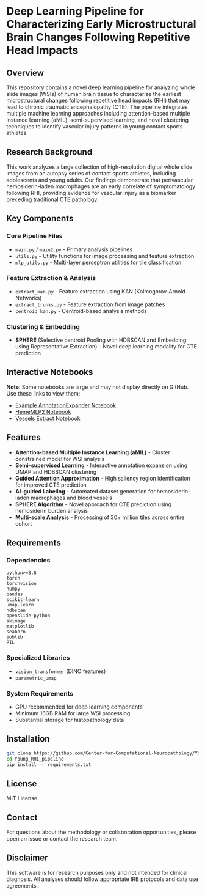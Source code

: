 # Deep Learning Pipeline for Characterizing Early Microstructural Brain Changes Following Repetitive Head Impacts

## Overview

This repository contains a novel deep learning pipeline for analyzing whole slide images (WSIs) of human brain tissue to characterize the earliest microstructural changes following repetitive head impacts (RHI) that may lead to chronic traumatic encephalopathy (CTE). The pipeline integrates multiple machine learning approaches including attention-based multiple instance learning (aMIL), semi-supervised learning, and novel clustering techniques to identify vascular injury patterns in young contact sports athletes.

## Research Background

This work analyzes a large collection of high-resolution digital whole slide images from an autopsy series of contact sports athletes, including adolescents and young adults. Our findings demonstrate that perivascular hemosiderin-laden macrophages are an early correlate of symptomatology following RHI, providing evidence for vascular injury as a biomarker preceding traditional CTE pathology.

## Key Components

### Core Pipeline Files
- `main.py` / `main2.py` - Primary analysis pipelines
- `utils.py` - Utility functions for image processing and feature extraction
- `mlp_utils.py` - Multi-layer perceptron utilities for tile classification

### Feature Extraction & Analysis
- `extract_kan.py` - Feature extraction using KAN (Kolmogorov-Arnold Networks)
- `extract_trunks.py` - Feature extraction from image patches
- `centroid_kan.py` - Centroid-based analysis methods

### Clustering & Embedding
- **SPHERE** (Selective centroid Pooling with HDBSCAN and Embedding using Representative Extraction) - Novel deep learning modality for CTE prediction

## Interactive Notebooks

**Note**: Some notebooks are large and may not display directly on GitHub. Use these links to view them:

- [Example AnnotationExpander Notebook](https://nbviewer.org/github/Center-for-Computational-Neuropathology/Young-RHI-pipeline/blob/main/Example_AnnotationExpander.ipynb)
- [HemeMLP2 Notebook](https://nbviewer.org/github/Center-for-Computational-Neuropathology/Young-RHI-pipeline/blob/main/HemeMLP2.ipynb)
- [Vessels Extract Notebook](https://nbviewer.org/github/Center-for-Computational-Neuropathology/Young-RHI-pipeline/blob/main/VesselsExtractUMAPwHDBSCAN-KAN.ipynb)

## Features

- **Attention-based Multiple Instance Learning (aMIL)** - Cluster constrained model for WSI analysis
- **Semi-supervised Learning** - Interactive annotation expansion using UMAP and HDBSCAN clustering
- **Guided Attention Approximation** - High saliency region identification for improved CTE prediction
- **AI-guided Labeling** - Automated dataset generation for hemosiderin-laden macrophages and blood vessels
- **SPHERE Algorithm** - Novel approach for CTE prediction using hemosiderin burden analysis
- **Multi-scale Analysis** - Processing of 30+ million tiles across entire cohort

## Requirements

### Dependencies
```
python>=3.8
torch
torchvision
numpy
pandas
scikit-learn
umap-learn
hdbscan
openslide-python
skimage
matplotlib
seaborn
joblib
PIL
```

### Specialized Libraries
- `vision_transformer` (DINO features)
- `parametric_umap`

### System Requirements
- GPU recommended for deep learning components
- Minimum 16GB RAM for large WSI processing
- Substantial storage for histopathology data

## Installation

```bash
git clone https://github.com/Center-for-Computational-Neuropathology/Young-RHI-pipeline.git
cd Young_RHI_pipeline
pip install -r requirements.txt
```

## License

MIT License

## Contact

For questions about the methodology or collaboration opportunities, please open an issue or contact the research team.

## Disclaimer

This software is for research purposes only and not intended for clinical diagnosis. All analyses should follow appropriate IRB protocols and data use agreements.
